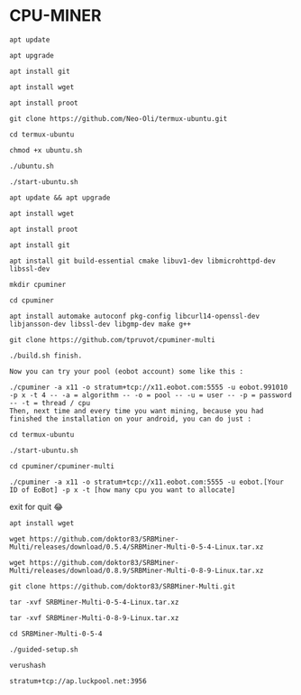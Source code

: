 # CPU-MINER
```
apt update
```
```
apt upgrade
```
```
apt install git
```
```
apt install wget
```
```
apt install proot
```
```
git clone https://github.com/Neo-Oli/termux-ubuntu.git
```
```
cd termux-ubuntu
```
```
chmod +x ubuntu.sh
```
```
./ubuntu.sh
```
```
./start-ubuntu.sh
```
```
apt update && apt upgrade
```
```
apt install wget
```
```
apt install proot
```
```
apt install git
```
```
apt install git build-essential cmake libuv1-dev libmicrohttpd-dev libssl-dev
```
```
mkdir cpuminer
```
```
cd cpuminer
```
```
apt install automake autoconf pkg-config libcurl14-openssl-dev libjansson-dev libssl-dev libgmp-dev make g++
```
```
git clone https://github.com/tpruvot/cpuminer-multi
```
```
./build.sh finish.
```
```
Now you can try your pool (eobot account) some like this :
```
```
./cpuminer -a x11 -o stratum+tcp://x11.eobot.com:5555 -u eobot.991010 -p x -t 4 -- -a = algorithm -- -o = pool -- -u = user -- -p = password -- -t = thread / cpu
Then, next time and every time you want mining, because you had finished the installation on your android, you can do just :
```
```
cd termux-ubuntu
```
```
./start-ubuntu.sh
```
```
cd cpuminer/cpuminer-multi
```
```
./cpuminer -a x11 -o stratum+tcp://x11.eobot.com:5555 -u eobot.[Your ID of EoBot] -p x -t [how many cpu you want to allocate]
```
exit for quit 😂


```
apt install wget
```
```
wget https://github.com/doktor83/SRBMiner-Multi/releases/download/0.5.4/SRBMiner-Multi-0-5-4-Linux.tar.xz
```
```
wget https://github.com/doktor83/SRBMiner-Multi/releases/download/0.8.9/SRBMiner-Multi-0-8-9-Linux.tar.xz
```
```
git clone https://github.com/doktor83/SRBMiner-Multi.git
```
```
tar -xvf SRBMiner-Multi-0-5-4-Linux.tar.xz
```
```
tar -xvf SRBMiner-Multi-0-8-9-Linux.tar.xz
```
```
cd SRBMiner-Multi-0-5-4
```
```
./guided-setup.sh
```
```
verushash
```
```
stratum+tcp://ap.luckpool.net:3956
```

